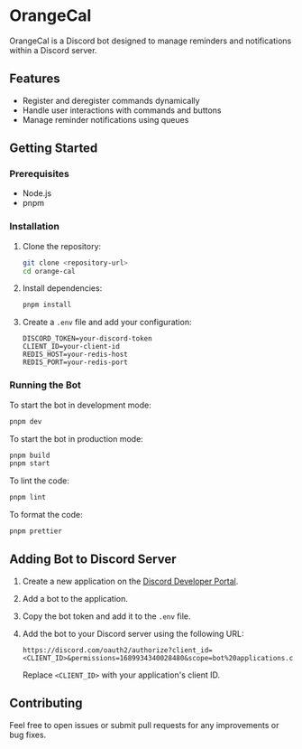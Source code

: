 # OrangeCal

OrangeCal is a Discord bot designed to manage reminders and notifications within a Discord server.

## Features

-   Register and deregister commands dynamically
-   Handle user interactions with commands and buttons
-   Manage reminder notifications using queues

## Getting Started

### Prerequisites

-   Node.js
-   pnpm

### Installation

1. Clone the repository:

    ```sh
    git clone <repository-url>
    cd orange-cal
    ```

2. Install dependencies:

    ```sh
    pnpm install
    ```

3. Create a `.env` file and add your configuration:
    ```env
    DISCORD_TOKEN=your-discord-token
    CLIENT_ID=your-client-id
    REDIS_HOST=your-redis-host
    REDIS_PORT=your-redis-port
    ```

### Running the Bot

To start the bot in development mode:

```sh
pnpm dev
```

To start the bot in production mode:

```sh
pnpm build
pnpm start
```

To lint the code:

```sh
pnpm lint
```

To format the code:

```sh
pnpm prettier
```

## Adding Bot to Discord Server

1. Create a new application on the [Discord Developer Portal](https://discord.com/developers/applications).
2. Add a bot to the application.
3. Copy the bot token and add it to the `.env` file.
4. Add the bot to your Discord server using the following URL:

    ```
    https://discord.com/oauth2/authorize?client_id=<CLIENT_ID>&permissions=1689934340028480&scope=bot%20applications.commands
    ```

    Replace `<CLIENT_ID>` with your application's client ID.

## Contributing

Feel free to open issues or submit pull requests for any improvements or bug fixes.

